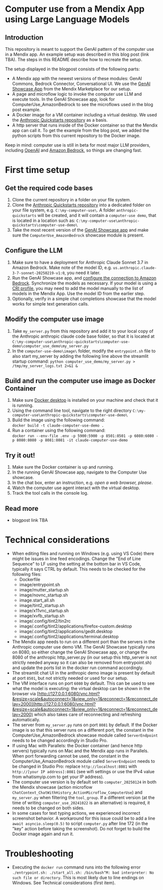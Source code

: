 # Computer use from a Mendix App using Large Language Models


## Introduction
This repository is meant to support the GenAI pattern of the computer use in a Mendix app. An example setup was described in this blog post (link TBA). 
The steps in this README describe how to recreate the setup.

The setup displayed in the blogpost consists of the following parts:

- A Mendix app with the newest versions of these modules: GenAI Commons, Bedrock Connector, Conversational UI. We use the [GenAI Showcase App](https://marketplace.mendix.com/link/component/220475) from the Mendix Marketplace for our setup.
- A page and microflow logic to invoke the computer use LLM and execute tools. In the GenAI Showcase app, look for ComputerUse_AmazonBedrock to see the microflows used in the blog post example.
- A Docker image for a VM container including a virtual desktop. We used the [Anthropic Quickstarts repository](https://github.com/anthropics/anthropic-quickstarts) as a basis.
- A http server that runs inside of the Docker container so that the Mendix app can call it. To get the example from the blog post, we added the python scripts from this current repository to the Docker image.

Keep in mind: computer use is still in beta for most major LLM providers, including [OpenAI](https://platform.openai.com/docs/guides/tools-computer-use) and [Amazon Bedrock](https://docs.aws.amazon.com/bedrock/latest/userguide/computer-use.html), so things are changing fast. 


# First time setup

## Get the required code bases

1. Clone the current repository in a folder on your file system.
1. Clone the [Anthropic Quickstarts repository](https://github.com/anthropics/anthropic-quickstarts) into a dedicated folder on your file system, e.g. `C:\my-computer-use\`. A folder `anthropic-quickstarts` will be created, and it will contain a `computer-use demo`, that is located in a location such as: `C:\my-computer-use\anthropic-quickstarts\computer-use-demo\`
1. Take the most recent version of the [GenAI Showcase app](https://marketplace.mendix.com/link/component/220475) and make sure the `ComputerUse_AmazonBedrock` showcase module is present. 


## Configure the LLM

1. Make sure to have a deployment for Anthropic Claude Sonnet 3.7 in Amazon Bedrock. Make note of the model ID, e.g. `us.anthropic.claude-3-7-sonnet-20250219-v1:0`, you need it later.
1. Run the GenAI Showcase app, and [configure the connection to Amazon Bedrock](https://docs.mendix.com/appstore/modules/aws/amazon-bedrock/#configuration). Synchronize the models as necessary.
    If your model is using a [CRI profile](https://docs.aws.amazon.com/bedrock/latest/userguide/cross-region-inference.html), you may need to add the model manually to the list of models in the Mendix App. Use the model ID from the earlier step.
1. Optionally, verify in a simple chat completions showcase that the model works for simple text generation calls. 


## Modify the computer use image

1. Take `my_server.py` from this repository and add it to your local copy of the Anthropic anthropic claude code base folder, so that it is located at `C:\my-computer-use\anthropic-quickstarts\computer-use-demo\computer_use_demo\my_server.py`
1. In the `computer-use-demo\image\` folder, modify the `entrypoint.sh` file to also start my_server by adding the following line above the streamlit startup command: `python computer_use_demo/my_server.py > /tmp/my_server_logs.txt 2>&1 &`


## Build and run the computer use image as Docker Container


1. Make sure [Docker desktop](https://docs.docker.com/get-started/introduction/get-docker-desktop/) is installed on your machine and check that it is running.
1. Using the command line tool, navigate to the right directory `C:\my-computer-use\anthropic-quickstarts\computer-use-demo\`
1. Build the image using the following command:\
`docker build -t claude-computer-use-demo .`
1. Run a container using the following command:\
`docker run --env-file .env -p 5900:5900 -p 8501:8501 -p 6080:6080 -p 8080:8080 -p 8081:8081 -it claude-computer-use-demo`



## Try it out!

1. Make sure the Docker container is up and running.
1. In the running GenAI Showcase app, navigate to the Computer Use showcase.
1. In the chat box, enter an instruction, e.g. *open a web browser, please*.
1. Watch the computer use agent interact with the virtual desktop.
1. Track the tool calls in the console log.


## Read more
- blogpost link TBA



# Technical considerations

- When editing files and running on Windows (e.g. using VS Code) there might be issues in line feed encodings. Change the "End of Line Sequence" to LF using the setting at the bottom bar in VS Code, typically it says CTRL by default. This needs to be checked for the following files:
  - Dockerfile
  - image/entrypoint.sh
  - image/mutter_startup.sh
  - image/novnc_startup.sh
  - image.start_all.sh
  - image/tint2_startup.sh
  - image/x11vnc_startup.sh
  - image/xvfb_startup.sh
  - image/.config/tint2/tin2rc
  - image/.config/tint2/applications/firefox-custom.desktop
  - image/.config/tint2/applications/gedit.desktop
  - image/.config/tint2/applications/terminal.desktop
- The Mendix app needs to run on a different port than the servers in the Anthropic computer use demo VM. The GenAI Showcase typically runs on 8080, so either change the GenAI Showcase app, or change the 8080 of the anthropic http_server.py (in our setup this http_server is not strictly needed anyway so it can also be removed from entrypoint.sh) and update the ports list in the docker run command accordingly.
- The streamlit chat UI in the anthropic demo image is present by default at port `8501`, but not strictly needed or used for our setup. 
- The VM interface runs on port `6080` by default. This can be used to see what the model is executing: the virtual desktop can be shown in the browser via [http://127.0.0.1:6080/vnc.html?&resize=scale&autoconnect=1&view_only=1&reconnect=1&reconnect_delay=2000](http://127.0.0.1:6080/vnc.html?&resize=scale&autoconnect=1&view_only=1&reconnect=1&reconnect_delay=2000) which also takes care of reconnecting and refreshing automatically.
- The server from `my_server.py` runs on port `8081` by default. If the Docker image is so that this server runs on a different port, the constant in the ComputerUse_AmazonBedrock showcase module called `ServerEndpoint` needs to be changed accordingly in Studio Pro.
- If using Mac with Parallels: the Docker container (and hence http servers) typically runs on Mac and the Mendix app runs in Parallels. When port forwarding cannot be used, the constant in the ComputerUse_AmazonBedrock  module called `ServerEndpoint` needs to be changed in Studio Pro: replace `http://localhost:8081` with `http://[your IP address]:8081` (see wifi settings or use the IPv4 value from whatismyip.com to get your IP address).
- The computer use version is by default set to `computer_20250124` in both the Mendix showcase (action microflow `ChatContext_ChatWithHistory_ActionMicroflow_ComputerUse`) and `my_server.py` when filtering the `tool_group`. If a different version (at the time of writing `computer_use_20241022` is an alternative) is required, it needs to be changed on both sides.
- In some cases for text typing actions, we experienced incorrect screenshot behavior. A workaround for this issue could be to add a line `await asyncio.sleep(0.5)` to script `computer.py` after line 172 (in the "key" action before taking the screenshot). Do not forget to build the Docker image again and run it.

# Troubleshooting

- Executing the `docker run` command runs into the following error `./entrypoint.sh: ./start_all.sh: /bin/bash^M: bad interpreter: No such file or directory`. This is most likely due to line endings on Windows. See Technical considerations (first item).
